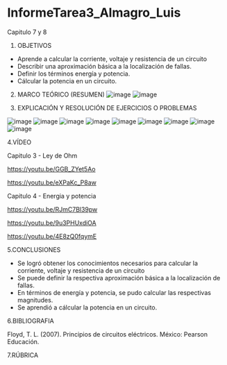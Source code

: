 # InformeTarea3_Almagro_Luis
Capitulo 7 y 8

1. OBJETIVOS
- Aprende a calcular la corriente, voltaje y resistencia de un circuito
- Describir una aproximación básica a la localización de fallas.
- Definir los términos energía y potencia.
- Cálcular la potencia en un circuito.

2. MARCO TEÓRICO (RESUMEN)
![image](https://user-images.githubusercontent.com/105899463/171969321-b8b25707-33a6-4d31-ae6c-aaf65f4bcc8e.png)
![image](https://user-images.githubusercontent.com/105899463/171969344-b5e0b004-9250-4e42-8a7f-7c9dd815ca05.png)


3. EXPLICACIÓN Y RESOLUCIÓN DE EJERCICIOS O PROBLEMAS

![image](https://user-images.githubusercontent.com/105899463/171970296-ac785e75-7c9d-4fac-93e2-728910b50438.png)
![image](https://user-images.githubusercontent.com/105899463/171969455-b538a1ee-467d-456a-99f2-da9dbbbdbe14.png)
![image](https://user-images.githubusercontent.com/105899463/171969483-332cf15b-5118-4024-8336-6333a873bac8.png)
![image](https://user-images.githubusercontent.com/105899463/171969541-c922b4f5-7414-4f64-bd53-33ada9899208.png)
![image](https://user-images.githubusercontent.com/105899463/171969705-f6e969c2-ff3e-4ff8-8c39-5928c93f3569.png)
![image](https://user-images.githubusercontent.com/105899463/171969863-7d35f592-c62a-49fc-b2e9-7318e657055b.png)
![image](https://user-images.githubusercontent.com/105899463/171969896-8004d7ff-b095-4d56-a6d6-c4e3d11f833f.png)
![image](https://user-images.githubusercontent.com/105899463/171969945-3a2471d2-0f1b-40f4-939b-660577e5d3a0.png)
![image](https://user-images.githubusercontent.com/105899463/171969961-c834e99f-d7df-4da0-b610-9cfe226c33a9.png)

4.VÍDEO

Capitulo 3 - Ley de Ohm

https://youtu.be/GGB_ZYet5Ao

https://youtu.be/eXPaKc_P8aw

Capitulo 4 - Energia y potencia

https://youtu.be/RJmC7Bl39pw

https://youtu.be/9u3PHUxdiOA

https://youtu.be/4E8zQ0fqymE

5.CONCLUSIONES
- Se logró obtener los conocimientos necesarios para calcular la corriente, voltaje y resistencia de un circuito
- Se puede definir  la respectiva aproximación básica a la localización de fallas.
- En términos de energía y potencia, se pudo calcular las respectivas magnitudes.
- Se aprendió a cálcular la potencia en un circuito.

6.BIBLIOGRAFIA

Floyd, T. L. (2007). Principios de circuitos eléctricos. México: Pearson Educación.

7.RÚBRICA

